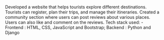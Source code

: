 Developed a website that helps tourists explore different destinations.
Tourists can register, plan their trips, and manage their itineraries.
Created a community section where users can post reviews about various places.
Users can also like and comment on the reviews.
Tech stack used: - Frontend : HTML, CSS, JavaScript and Bootstrap; Backend : Python and Django
